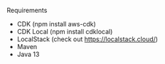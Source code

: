 Requirements
- CDK (npm install aws-cdk)
- CDK Local (npm install cdklocal)
- LocalStack (check out https://localstack.cloud/)
- Maven
- Java 13
